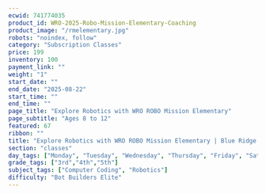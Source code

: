 ```yaml
---
ecwid: 741774035
product_id: WRO-2025-Robo-Mission-Elementary-Coaching
product_image: "/rmelementary.jpg"
robots: "noindex, follow"
category: "Subscription Classes"
price: 199
inventory: 100
payment_link: ""
weight: "1"
start_date: ""
end_date: "2025-08-22"
start_time: ""
end_time: ""
page_title: "Explore Robotics with WRO ROBO Mission Elementary"
page_subtitle: "Ages 8 to 12"
featured: 67
ribbon: ""
title: "Explore Robotics with WRO ROBO Mission Elementary | Blue Ridge Boost"
section: "classes"
day_tags: ["Monday", "Tuesday", "Wednesday", "Thursday", "Friday", "Saturday", "Sunday"]
grade_tags: ["3rd","4th","5th"]
subject_tags: ["Computer Coding", "Robotics"]
difficulty: "Bot Builders Elite"
---
```

<script type="application/ld+json">
        {
            "@context": "https://schema.org",
            "@type": "Course",
            "name": "Explore Robotics with WRO ROBO Mission Elementary",
            "description": "Explore Robotics with WRO ROBO Mission Elementary - Ages 8 to 12",
            "provider": {
            "@type": "Organization",
            "name": "Blue Ridge Boost",
            "url": "https://blueridgeboost.com"
            },
            "offers": {
            "@type": "Offer",
            "price": "199",
            "priceCurrency": "USD",
            "availability": "https://schema.org/InStock",
            "url": "https://blueridgeboost.com/classes/"
            }
        }
        </script>
